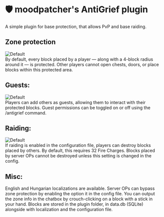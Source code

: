 # 🛡️ moodpatcher's AntiGrief plugin 
A simple plugin for base protection, that allows PvP and base raiding.

## Zone protection
![Default](https://i.imgur.com/5GnGOFE.png) <br/>
By default, every block placed by a player — along with a 4-block radius around it — is protected. Other players cannot open chests, doors, or place blocks within this protected area.

## Guests:
![Default](https://i.imgur.com/QIwt35Z.png) <br/>
Players can add others as guests, allowing them to interact with their protected blocks. Guest permissions can be toggled on or off using the /antigrief command.

## Raiding:
![Default](https://i.imgur.com/b2XkT7c.png) <br/>
If raiding is enabled in the configuration file, players can destroy blocks placed by others. By default, this requires 32 Fire Charges.
Blocks placed by server OPs cannot be destroyed unless this setting is changed in the config.

## Misc:
English and Hungarian localizations are available. Server OPs can bypass zone protection by enabling the option it in the config file. 
You can output the zone info in the chatbox by crouch-clicking on a block with a stick in your hand.
Blocks are stored in the plugin folder, in data.db (SQLite) alongside with localization and the configuration file.
